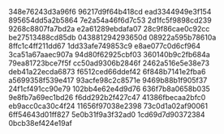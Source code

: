 348e76243d3a96f6
96217d9f64b418cd
ead3344949e3f154
895654dd5a2b5864
7e2a54a46f6d7c53
2d1fc5f9898cd239
9268c8807fa7bd2a
e2a61289ebdafa07
28c9f86cae0c92cc
be27513488cd85db
043881294293650d
08922a595b78610a
8ffc1c4ff211dd67
1dd33afe749853c9
e8ae077c0d6cf964
3ca51a67aaec907a
94d80f62925cbf03
360140b9c2fb684a
79ea81723bce7f5f
cc50ad9306b2846f
2462a516e5e38e73
deb41a22ecda6873
f6512ced66ddef42
6f848b7141e2fba6
a5699358f539e417
93acfe98c2c8571e
9469b88b1f905f37
24f1cf491cc90e79
102bb4e62e4d9d76
636f7b8a0658b035
9e8fb7a69ec1bd26
f6dd292b2f427c47
41386fbecaa2bfc0
eb9acc0ca30c4f24
11656f97038e2398
73c0d1a02af90061
6ff54643d01ff827
5e0b31f9a3f32ad0
1cd69d7d90372384
0bcb38ef424e19af
